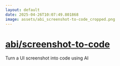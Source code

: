 ```yaml
---
layout: default
date: 2025-04-26T10:07:49.801868
image: assets/abi_screenshot-to-code_cropped.png
---
```


# [abi/screenshot-to-code](https://github.com/abi/screenshot-to-code)

Turn a UI screenshot into code using AI
